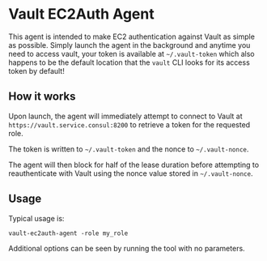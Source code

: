 # Vault EC2Auth Agent

This agent is intended to make EC2 authentication against Vault as simple as possible. Simply launch the agent in the
background and anytime you need to access vault, your token is available at `~/.vault-token` which also happens to be
the default location that the `vault` CLI looks for its access token by default! 

## How it works

Upon launch, the agent will immediately attempt to connect to Vault at `https://vault.service.consul:8200` to retrieve 
a token for the requested role.
 
The token is written to `~/.vault-token` and the nonce to `~/.vault-nonce`.

The agent will then block for half of the lease duration before attempting to reauthenticate with Vault using the 
nonce value stored in `~/.vault-nonce`.

## Usage

 Typical usage is: 
 
`vault-ec2auth-agent -role my_role`
 
 Additional options can be seen by running the tool with no parameters.